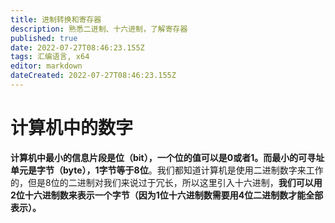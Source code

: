 ```yaml
---
title: 进制转换和寄存器
description: 熟悉二进制、十六进制，了解寄存器
published: true
date: 2022-07-27T08:46:23.155Z
tags: 汇编语言, x64
editor: markdown
dateCreated: 2022-07-27T08:46:23.155Z
---
```


# 计算机中的数字
**计算机中最小的信息片段是位（bit），一个位的值可以是0或者1。而最小的可寻址单元是字节（byte），1字节等于8位**。我们都知道计算机是使用二进制数字来工作的，但是8位的二进制对我们来说过于冗长，所以这里引入十六进制，**我们可以用2位十六进制数来表示一个字节（因为1位十六进制数需要用4位二进制数才能全部表示）。**


